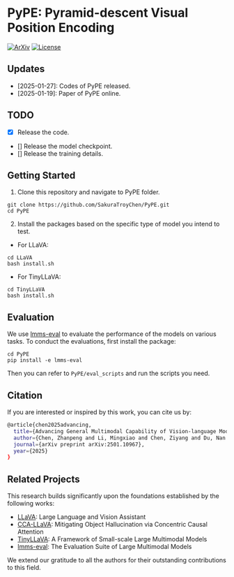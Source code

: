 # PyPE: Pyramid-descent Visual Position Encoding

[![ArXiv](https://img.shields.io/badge/ArXiv-2501.10967-b31b1b.svg?logo=arXiv)](https://arxiv.org/abs/2501.10967) [![License](https://img.shields.io/badge/License-Apache-yellow)](https://github.com/SakuraTroyChen/PyPE/blob/main/LICENSE)

## Updates

- [2025-01-27]: Codes of PyPE released.
- [2025-01-19]: Paper of PyPE online.

## TODO

- [x] Release the code.
- [] Release the model checkpoint.
- [] Release the training details.

## Getting Started

1. Clone this repository and navigate to PyPE folder.

```
git clone https://github.com/SakuraTroyChen/PyPE.git
cd PyPE
```

2. Install the packages based on the specific type of model you intend to test.

- For LLaVA:

```
cd LLaVA
bash install.sh
```

- For TinyLLaVA:

```
cd TinyLLaVA
bash install.sh
```

## Evaluation

We use [lmms-eval](https://github.com/EvolvingLMMs-Lab/lmms-eval) to evaluate the performance of the models on various tasks. To conduct the evaluations, first install the package:

```
cd PyPE
pip install -e lmms-eval
```

Then you can refer to `PyPE/eval_scripts` and run the scripts you need.

## Citation

If you are interested or inspired by this work, you can cite us by:

```sh
@article{chen2025advancing,
  title={Advancing General Multimodal Capability of Vision-language Models with Pyramid-descent Visual Position Encoding},
  author={Chen, Zhanpeng and Li, Mingxiao and Chen, Ziyang and Du, Nan and Li, Xiaolong and Zou, Yuexian},
  journal={arXiv preprint arXiv:2501.10967},
  year={2025}
}
```

## Related Projects

This research builds significantly upon the foundations established by the following works:

- [LLaVA](https://github.com/haotian-liu/LLaVA): Large Language and Vision Assistant
- [CCA-LLaVA](https://github.com/xing0047/cca-llava): Mitigating Object Hallucination via Concentric Causal Attention
- [TinyLLaVA](https://github.com/TinyLLaVA/TinyLLaVA_Factory): A Framework of Small-scale Large Multimodal Models
- [lmms-eval](https://github.com/EvolvingLMMs-Lab/lmms-eval): The Evaluation Suite of Large Multimodal Models

We extend our gratitude to all the authors for their outstanding contributions to this field.
